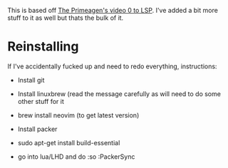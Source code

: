 This is based off [The Primeagen's video 0 to LSP](https://www.youtube.com/watch?v=w7i4amO_zaE).
I've added a bit more stuff to it as well but thats the bulk of it.

# Reinstalling

If I've accidentally fucked up and need to redo everything, instructions:

- Install git

- Install linuxbrew (read the message carefully as will need to do some other
stuff for it

- brew install neovim (to get latest version)

- Install packer

- sudo apt-get install build-essential

- go into lua/LHD and do :so :PackerSync
